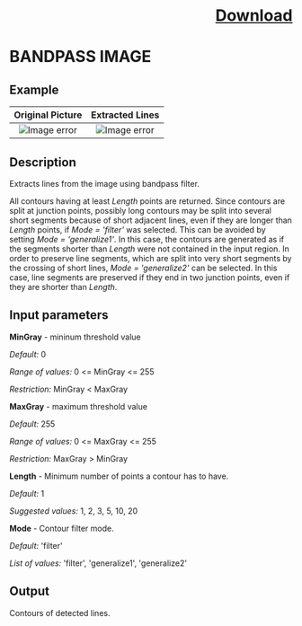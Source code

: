 # <p align="right"><a class="github-button" aria-label="Download ntkme/github-buttons on GitHub" href="https://github.com/Balluff-BVS/halconscripts/raw/master/Filters/Lines/BandpassImage/bandpass_image.zip" data-icon="octicon-cloud-download">Download</a></p>

BANDPASS IMAGE
==============

## Example

Original Picture             | Extracted Lines
:-------------------------:|:-------------------------:
![Image error](https://github.com/Balluff-BVS/halconscripts/blob/master/Filters/Lines/BanpassImage/original.png?raw=true)  |  ![Image error](https://github.com/Balluff-BVS/halconscripts/blob/master/Filters/Lines/BanpassImage/bandpass_image.png?raw=true)

Description
------------

Extracts lines from the image using bandpass filter.

All contours having at least *Length* points are returned. Since contours are split at junction points, possibly long contours may be split into several short segments because of short adjacent lines, even if they are longer than *Length* points, if *Mode = 'filter'* was selected. This can be avoided by setting *Mode = 'generalize1'*. In this case, the contours are generated as if the segments shorter than *Length* were not contained in the input region. In order to preserve line segments, which are split into very short segments by the crossing of short lines, *Mode = 'generalize2'* can be selected. In this case, line segments are preserved if they end in two junction points, even if they are shorter than *Length*.

Input parameters
----------------

**MinGray** - mininum threshold value

*Default:* 0

*Range of values:* 0 <= MinGray <= 255

*Restriction:* MinGray < MaxGray

**MaxGray** - maximum threshold value

*Default:* 255

*Range of values:* 0 <= MaxGray <= 255

*Restriction:* MaxGray > MinGray

**Length** - Minimum number of points a contour has to have.

*Default:* 1

*Suggested values:* 1, 2, 3, 5, 10, 20

**Mode** - Contour filter mode.

*Default:* 'filter'

*List of values:* 'filter', 'generalize1', 'generalize2'

Output
----------

Contours of detected lines.
